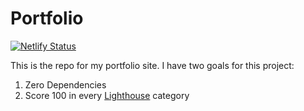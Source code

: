 # Portfolio

[![Netlify Status](https://api.netlify.com/api/v1/badges/1c740dd0-2db1-475f-b7cd-af9ab81a7bf6/deploy-status)](https://app.netlify.com/sites/dev-nicolaos/deploys)

This is the repo for my portfolio site. I have two goals for this project:

1. Zero Dependencies
2. Score 100 in every [Lighthouse](https://developers.google.com/web/tools/lighthouse/) category
